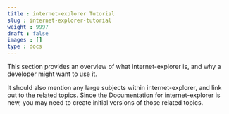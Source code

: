 ```yaml
---
title : internet-explorer Tutorial
slug : internet-explorer-tutorial
weight : 9997
draft : false
images : []
type : docs
---
```


This section provides an overview of what internet-explorer is, and why a developer might want to use it.

It should also mention any large subjects within internet-explorer, and link out to the related topics.  Since the Documentation for internet-explorer is new, you may need to create initial versions of those related topics.

